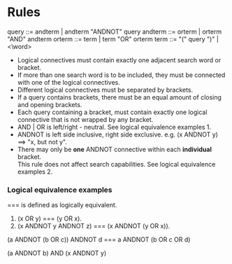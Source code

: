 # Rules

query   ::= andterm | andterm "ANDNOT" query
andterm ::= orterm | orterm "AND" andterm
orterm  ::= term | term "OR" orterm
term    ::= "(" query ")" | <\word>

* Logical connectives must contain exactly one adjacent search word or bracket.
* If more than one search word is to be included, they must be connected with one of the logical connectives.
* Different logical connectives must be separated by brackets.
* If a query contains brackets, there must be an equal amount of closing and opening brackets.
* Each query containing a bracket, must contain exactly one logical connective that is not wrapped by any bracket.
* AND | OR is left/right - neutral. See logical equivalence examples 1.
* ANDNOT is left side inclusive, right side exclusive. e.g. (x ANDNOT y) ==> "x, but not y".
* There may only be __one__ ANDNOT connective within each __individual__ bracket.  
  This rule does not affect search capabilities. See logical equivalence examples 2.


### Logical equivalence examples
=== is defined as logically equivalent.
1. (x OR y) === (y OR x).
2. (x ANDNOT y ANDNOT z) === (x ANDNOT (y OR x)).
<!-- 4. (x ANDNOT y) AND (z ANDNOT b) === (x AND z) ANDNOT ((x AND y) OR (z AND b))  -->

(a ANDNOT (b OR c)) ANDNOT d === a ANDNOT (b OR c OR d)

<!-- ((a AND b) OR (a ANDNOT c)) OR (x ANDNOT y) === my head hurts -->

(a ANDNOT b) AND (x ANDNOT y)
